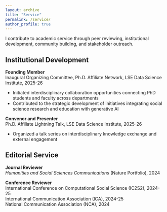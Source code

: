 ```yaml
---
layout: archive
title: "Service"
permalink: /service/
author_profile: true
---
```


I contribute to academic service through peer reviewing, institutional development, community building, and stakeholder outreach.

## Institutional Development

**Founding Member**  
Inaugural Organizing Committee, Ph.D. Affiliate Network, LSE Data Science Institute, 2025-26

- Initiated interdisciplinary collaboration opportunities connecting PhD students and faculty across departments
- Contributed to the strategic development of initiatives integrating social science research and education with generative AI
  
**Convenor and Presenter**  
Ph.D. Affiliate Lightning Talk, LSE Data Science Institute, 2025-26

- Organized a talk series on interdisciplinary knowledge exchange and external engagement
  
## Editorial Service

**Journal Reviewer**  
*Humanities and Social Sciences Communications* (Nature Portfolio), 2024

**Conference Reviewer**  
International Conference on Computational Social Science (IC2S2), 2024-25  
International Communication Association (ICA), 2024-25  
National Communication Association (NCA), 2024
